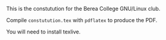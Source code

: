 
This is the constutution for the Berea College GNU/Linux club.

Compile `constutution.tex` with `pdflatex` to produce the PDF.

You will need to install texlive.

